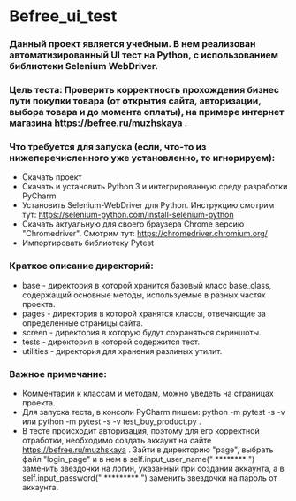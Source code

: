 # Befree_ui_test
### <div align="lef">Данный проект является учебным. В нем реализован автоматизированный UI тест на Python, с использованием библиотеки Selenium WebDriver.
### <div align="lef">Цель теста: Проверить корректность прохождения бизнес пути покупки товара (от открытия сайта, авторизации, выбора товара и до момента оплаты), на примере интернет магазина https://befree.ru/muzhskaya .
### <div align="left">Что требуется для запуска (если, что-то из нижеперечисленного уже установленно, то игнорируем):
- Скачать проект
- Скачать и установить Python 3 и интегрированную среду разработки PyCharm
- Установить Selenium-WebDriver для Python. Инструкцию смотрим тут: https://selenium-python.com/install-selenium-python
- Скачать актуальную для своего браузера Сhrome версию "Сhromedriver". Смотрим тут: https://chromedriver.chromium.org/
- Импортировать библиотеку Pytest
 
### <div align="left">Краткое описание директорий: </div>  
  
- base - директория в которой хранится базовый класс base_class, содержащий основные методы, используемые в разных частях проекта.
- pages - директория в которой хранятся классы, отвечающие за определенные страницы сайта.
- screen - директория в которую будут сохраняться скриншоты.
- tеsts - директория в которой содержится тест.
- utilities - директория для хранения разлиных утилит.
### <div align="left">Важное примечание: </div>
- Комментарии к классам и методам, можно уведеть на страницах проекта.
- Для запуска теста, в консоли PyCharm пишем: python -m pytest -s -v или python -m pytest -s -v test_buy_product.py .
- В тесте происходит авторизация, поэтому для его корректной отработки, необходимо создать аккаунт на сайте https://befree.ru/muzhskaya . Зайти в директорию "page", выбрать файл "login_page" и в нем в self.input_user_name(" ******** ") заменить звездочки на логин, указанный при создании аккаунта, а в
self.input_password(" ********* ") заменить звездочки на пароль от аккаунта.
